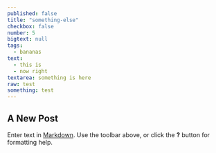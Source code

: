 ```yaml
---
published: false
title: "something-else"
checkbox: false
number: 5
bigtext: null
tags: 
  - bananas
text: 
  - this is
  - now right
textarea: something is here
raw: test
something: test
---
```




## A New Post

Enter text in [Markdown](http://daringfireball.net/projects/markdown/). Use the toolbar above, or click the **?** button for formatting help.
